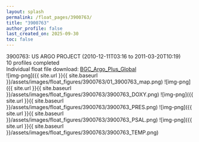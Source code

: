 ```yaml
---
layout: splash
permalink: /float_pages/3900763/
title: "3900763"
author_profile: false
last_created_on: 2025-09-30
toc: false
---
```

 
3900763: US ARGO PROJECT (2010-12-11T03:16 to 2011-03-20T10:19)\
10 profiles completed\
Individual float file download: [BGC_Argo_Plus_Global](https://ftp.soest.hawaii.edu/bgc_argo_plus/Individual_Floats/outliers_removed/3900763_Sprof_processed.nc)\
![img-png]({{ site.url }}{{ site.baseurl }}/assets/images/float_figures/3900763/01_3900763_map.png)
![img-png]({{ site.url }}{{ site.baseurl }}/assets/images/float_figures/3900763/3900763_DOXY.png)
![img-png]({{ site.url }}{{ site.baseurl }}/assets/images/float_figures/3900763/3900763_PRES.png)
![img-png]({{ site.url }}{{ site.baseurl }}/assets/images/float_figures/3900763/3900763_PSAL.png)
![img-png]({{ site.url }}{{ site.baseurl }}/assets/images/float_figures/3900763/3900763_TEMP.png)

